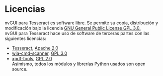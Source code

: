# Licencias  

nvGUI para Tesseract es software libre. Se permite su copia, distribución y modificación bajo la licencia
[GNU General Public License GPL 3.0.](https://www.gnu.org/licenses/gpl-3.0.html)  
nvGUI para Tesseract hace uso de software de terceras partes con las siguientes licencias:  

* [Tesseract](https://github.com/UB-Mannheim/tesseract/), [Apache 2.0](https://directory.fsf.org/wiki/License:Apache-2.0)  
* [wia-cmd-scanner](https://github.com/nagimov/wia-cmd-scanner/), [GPL 3.0](https://www.gnu.org/licenses/gpl-3.0.html)  
* [xpdf-tools](http://www.xpdfreader.com/), [GPL 2.0](https://www.gnu.org/licenses/old-licenses/lgpl-2.0.html)  
Asimismo, todos los módulos y librerías Python usados son open source.
